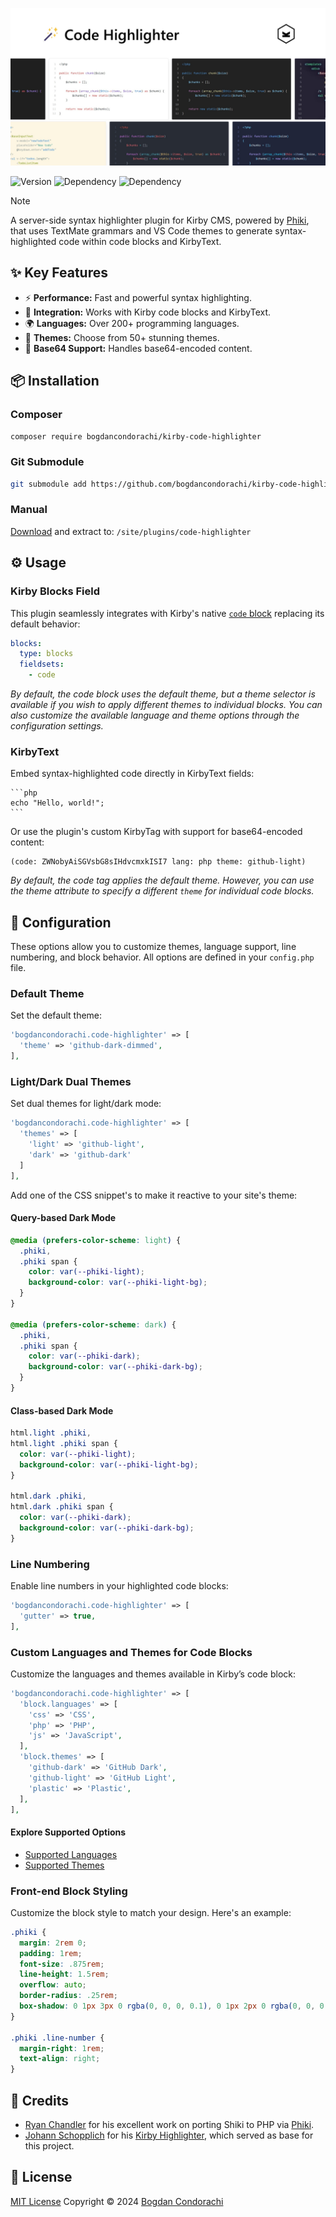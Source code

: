 ![Kirby Code Highlighter](.github/preview.png)

![Version](https://img.shields.io/packagist/v/bogdancondorachi/kirby-code-highlighter?style=for-the-badge&label=Version&labelColor=3d444d&color=096BDE)
![Dependency](https://img.shields.io/badge/kirby-%5E4.0-F4E162?style=for-the-badge&labelColor=3d444d)
![Dependency](https://img.shields.io/packagist/dependency-v/bogdancondorachi/kirby-code-highlighter/php?style=for-the-badge&label=PHP&labelColor=3d444d&color=7C72FF)

> [!NOTE]
> A server-side syntax highlighter plugin for Kirby CMS, powered by [Phiki](https://github.com/phikiphp/phiki), that uses TextMate grammars and VS Code themes to generate syntax-highlighted code within code blocks and KirbyText.

## ✨ Key Features
- ⚡ **Performance:** Fast and powerful syntax highlighting.
- 🚀 **Integration:** Works with Kirby code blocks and KirbyText.
- 🌍 **Languages:** Over 200+ programming languages.
- 🎨 **Themes:** Choose from 50+ stunning themes.
- 🔐 **Base64 Support:** Handles base64-encoded content.

## 📦 Installation

### Composer

```bash
composer require bogdancondorachi/kirby-code-highlighter
```

### Git Submodule
```bash
git submodule add https://github.com/bogdancondorachi/kirby-code-highlighter.git site/plugins/code-highlighter
```

### Manual

[Download](https://api.github.com/repos/bogdancondorachi/kirby-code-highlighter/zipball) and extract to: `/site/plugins/code-highlighter`

## ⚙️ Usage

### Kirby Blocks Field

This plugin seamlessly integrates with Kirby's native [`code` block](https://getkirby.com/docs/reference/panel/blocks/code) replacing its default behavior:

```yaml
blocks:
  type: blocks
  fieldsets:
    - code
```
*By default, the code block uses the default theme, but a theme selector is available if you wish to apply different themes to individual blocks. You can also customize the available language and theme options through the configuration settings.*

### KirbyText
Embed syntax-highlighted code directly in KirbyText fields:

<pre lang="no-highlight"><code>```php
echo "Hello, world!";
```
</code></pre>

Or use the plugin's custom KirbyTag with support for base64-encoded content:

```
(code: ZWNobyAiSGVsbG8sIHdvcmxkISI7 lang: php theme: github-light)
```
*By default, the code tag applies the default theme. However, you can use the theme attribute to specify a different `theme` for individual code blocks.*

## 🔧 Configuration
These options allow you to customize themes, language support, line numbering, and block behavior. All options are defined in your `config.php` file.

### Default Theme
Set the default theme:

```php
'bogdancondorachi.code-highlighter' => [
  'theme' => 'github-dark-dimmed',
],
```

### Light/Dark Dual Themes
Set dual themes for light/dark mode:

```php
'bogdancondorachi.code-highlighter' => [
  'themes' => [
    'light' => 'github-light',
    'dark' => 'github-dark'
  ]
],
```

Add one of the CSS snippet's to make it reactive to your site's theme:

#### Query-based Dark Mode
```css
@media (prefers-color-scheme: light) {
  .phiki,
  .phiki span {
    color: var(--phiki-light);
    background-color: var(--phiki-light-bg);
  }
}

@media (prefers-color-scheme: dark) {
  .phiki,
  .phiki span {
    color: var(--phiki-dark);
    background-color: var(--phiki-dark-bg);
  }
}
```

#### Class-based Dark Mode
```css
html.light .phiki,
html.light .phiki span {
  color: var(--phiki-light);
  background-color: var(--phiki-light-bg);
}

html.dark .phiki,
html.dark .phiki span {
  color: var(--phiki-dark);
  background-color: var(--phiki-dark-bg);
}
```

### Line Numbering
Enable line numbers in your highlighted code blocks:

```php
'bogdancondorachi.code-highlighter' => [
  'gutter' => true,
],
```

### Custom Languages and Themes for Code Blocks
Customize the languages and themes available in Kirby’s code block:

```php
'bogdancondorachi.code-highlighter' => [
  'block.languages' => [
    'css' => 'CSS',
    'php' => 'PHP',
    'js' => 'JavaScript',
  ],
  'block.themes' => [
    'github-dark' => 'GitHub Dark',
    'github-light' => 'GitHub Light',
    'plastic' => 'Plastic',
  ],
],
```

#### Explore Supported Options
- [Supported Languages](https://shiki.matsu.io/languages)
- [Supported Themes](https://shiki.matsu.io/themes)

### Front-end Block Styling
Customize the block style to match your design. Here's an example:

```css
.phiki {
  margin: 2rem 0;
  padding: 1rem;
  font-size: .875rem;
  line-height: 1.5rem;
  overflow: auto;
  border-radius: .25rem;
  box-shadow: 0 1px 3px 0 rgba(0, 0, 0, 0.1), 0 1px 2px 0 rgba(0, 0, 0, 0.06);
}

.phiki .line-number {
  margin-right: 1rem;
  text-align: right;
}
```

## 🙏 Credits
- [Ryan Chandler](https://github.com/ryangjchandler) for his excellent work on porting Shiki to PHP via [Phiki](https://github.com/phikiphp/phiki).
- [Johann Schopplich](https://github.com/johannschopplich) for his [Kirby Highlighter](https://github.com/johannschopplich/kirby-highlighter), which served as base for this project.

## 📜 License
[MIT License](./LICENSE) Copyright © 2024 [Bogdan Condorachi](https://github.com/bogdancondorachi)
